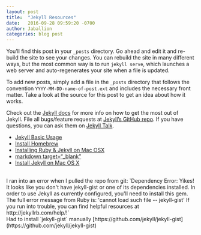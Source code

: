 ```yaml
---
layout: post
title:  "Jekyll Resources"
date:   2016-09-28 09:59:20 -0700
author: Jaballion
categories: blog post
---
```


You’ll find this post in your `_posts` directory. Go ahead and edit it and re-build the site to see your changes. You can rebuild the site in many different ways, but the most common way is to run `jekyll serve`, which launches a web server and auto-regenerates your site when a file is updated.

To add new posts, simply add a file in the `_posts` directory that follows the convention `YYYY-MM-DD-name-of-post.ext` and includes the necessary front matter. Take a look at the source for this post to get an idea about how it works.


Check out the [Jekyll docs][jekyll-docs] for more info on how to get the most out of Jekyll. File all bugs/feature requests at [Jekyll’s GitHub repo][jekyll-gh]. If you have questions, you can ask them on [Jekyll Talk][jekyll-talk].

[jekyll-docs]: http://jekyllrb.com/docs/home
[jekyll-gh]:   https://github.com/jekyll/jekyll
[jekyll-talk]: https://talk.jekyllrb.com/

- [Jekyll Basic Usage](https://jekyllrb.com/docs/usage/)
- [Install Homebrew](http://brew.sh/)  
- [Installing Ruby & Jekyll on Mac OSX](https://andytaylor.me/2012/11/03/installing-ruby-and-jekyll/)  
- [markdown target=“_blank”](http://stackoverflow.com/questions/4425198/markdown-target-blank)
- [Install Jekyll on Mac OS X](http://jekyll.tips/jekyll-casts/install-jekyll-on-os-x/)

<br>
I ran into an error when I pulled the repo from git:  
`Dependency Error: Yikes! It looks like you don't have jekyll-gist or one of its dependencies installed. In order to use Jekyll as currently configured, you'll need to install this gem. The full error message from Ruby is: 'cannot load such file -- jekyll-gist' If you run into trouble, you can find helpful resources at http://jekyllrb.com/help/!`

<br>
Had to install `jekyll-gist` manually  
[https://github.com/jekyll/jekyll-gist](https://github.com/jekyll/jekyll-gist)  




